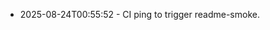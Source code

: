 <!-- status: stub; target: 150+ words -->
<!-- status: stub; target: 150+ words -->
<!-- status: stub; target: 150+ words -->
- 2025-08-24T00:55:52 - CI ping to trigger readme-smoke.



